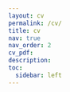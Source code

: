 ```yaml
---
layout: cv
permalink: /cv/
title: cv
nav: true
nav_order: 2
cv_pdf:
description:
toc:
  sidebar: left
---
```

